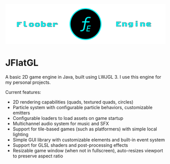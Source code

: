 ![GitHub Logo](/res/icon/repo_image_new.png)
# JFlatGL
A basic 2D game engine in Java, built using LWJGL 3. I use this engine for my personal projects.

Current features:
- 2D rendering capabilities (quads, textured quads, circles)
- Particle system with configurable particle behaviors, customizable emitters
- Configurable loaders to load assets on game startup
- Multichannel audio system for music and SFX
- Support for tile-based games (such as platformers) with simple local lighting
- Simple GUI library with customizable elements and built-in event system
- Support for GLSL shaders and post-processing effects
- Resizable game window (when not in fullscreen), auto-resizes viewport to preserve aspect ratio
